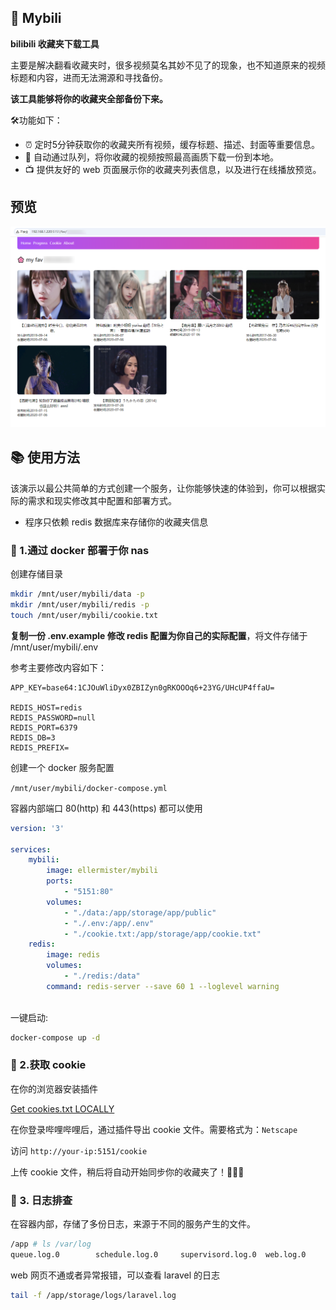 ## 🎥 Mybili

**bilibili 收藏夹下载工具**

主要是解决翻看收藏夹时，很多视频莫名其妙不见了的现象，也不知道原来的视频标题和内容，进而无法溯源和寻找备份。

**该工具能够将你的收藏夹全部备份下来。**

🛠️功能如下：

- ⏰ 定时5分钟获取你的收藏夹所有视频，缓存标题、描述、封面等重要信息。
- 🚀 自动通过队列，将你收藏的视频按照最高画质下载一份到本地。
- 📺 提供友好的 web 页面展示你的收藏夹列表信息，以及进行在线播放预览。


## 预览

![preview](./preview.png)


## 📚 使用方法

该演示以最公共简单的方式创建一个服务，让你能够快速的体验到，你可以根据实际的需求和现实修改其中配置和部署方式。

- 程序只依赖 redis 数据库来存储你的收藏夹信息

### 🐳 1.通过 docker 部署于你 nas

创建存储目录
```bash
mkdir /mnt/user/mybili/data -p
mkdir /mnt/user/mybili/redis -p
touch /mnt/user/mybili/cookie.txt
```


**复制一份 .env.example 修改 redis 配置为你自己的实际配置**，将文件存储于 /mnt/user/mybili/.env

参考主要修改内容如下：
```
APP_KEY=base64:1CJOuWliDyx0ZBIZyn0gRKOOOq6+23YG/UHcUP4ffaU=

REDIS_HOST=redis
REDIS_PASSWORD=null
REDIS_PORT=6379
REDIS_DB=3
REDIS_PREFIX=
```


创建一个 docker 服务配置

 `/mnt/user/mybili/docker-compose.yml`

 容器内部端口 80(http) 和 443(https) 都可以使用

```yml
version: '3'

services: 
    mybili:
        image: ellermister/mybili
        ports:
            - "5151:80"
        volumes:
            - "./data:/app/storage/app/public"
            - "./.env:/app/.env"
            - "./cookie.txt:/app/storage/app/cookie.txt"
    redis:
        image: redis
        volumes:
            - "./redis:/data"
        command: redis-server --save 60 1 --loglevel warning
        
```

一键启动:
```bash
docker-compose up -d
```

### 🍪 2.获取 cookie

在你的浏览器安装插件

[Get cookies.txt LOCALLY](https://chrome.google.com/webstore/detail/cclelndahbckbenkjhflpdbgdldlbecc)

在你登录哔哩哔哩后，通过插件导出 cookie 文件。需要格式为：`Netscape`

访问 `http://your-ip:5151/cookie`

上传 cookie 文件，稍后将自动开始同步你的收藏夹了！🍡🍡🍡


### 📝 3. 日志排查

在容器内部，存储了多份日志，来源于不同的服务产生的文件。
```bash
/app # ls /var/log
queue.log.0        schedule.log.0     supervisord.log.0  web.log.0
```

web
网页不通或者异常报错，可以查看 laravel 的日志
```bash
tail -f /app/storage/logs/laravel.log
```


